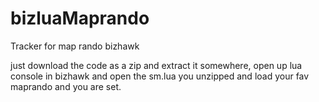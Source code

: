 # bizluaMaprando
Tracker for map rando bizhawk

just download the code as a zip and extract it somewhere, open up lua console in bizhawk and open the sm.lua you unzipped and load your fav maprando and you are set.
